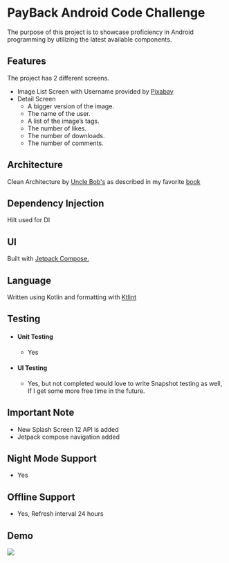 # PayBack Android Code Challenge
The purpose of this project is to showcase proficiency in Android programming by utilizing the latest available components.

## Features
The project has 2 different screens.
- Image List Screen with Username provided by [Pixabay](https://pixabay.com)
- Detail Screen
   - A bigger version of the image.
   - The name of the user.
   - A list of the image’s tags.
   - The number of likes.
   - The number of downloads.
   - The number of comments.

## Architecture
Clean Architecture by [Uncle Bob's](https://blog.cleancoder.com/uncle-bob/2012/08/13/the-clean-architecture.html) as described in my favorite [book](https://www.amazon.com/Clean-Architecture-Android-Expert-led-Maintainable/dp/9355510497)

## Dependency Injection
Hilt used for DI

## UI 
Built with [Jetpack Compose.](https://developer.android.com/jetpack/compose)

## Language
Written using Kotlin and formatting with [Ktlint](https://ktlint.github.io/)


## Testing
- #### Unit Testing
  - Yes
- #### UI Testing
  - Yes, but not completed would love to write Snapshot testing as well, If I get some more free time in the future.

## Important Note
- New Splash Screen 12 API is added 
- Jetpack compose navigation added

## Night Mode Support
- Yes 
 
## Offline Support
- Yes, Refresh interval 24 hours

## Demo
<img align="centre"  src="/demo.gif"/>
